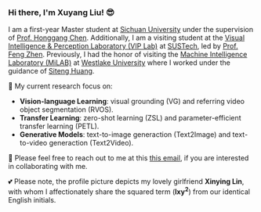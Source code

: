 ### Hi there, I'm Xuyang Liu! :sunglasses:

I am a first-year Master student at [Sichuan University](https://www.scu.edu.cn/) under the supervision of [Prof. Honggang Chen](https://sites.google.com/view/honggangchen/). Additionally, I am a visiting student at the [Visual Intelligence & Perception Laboratory (VIP Lab)](https://zhengfenglab.com/) at [SUSTech](https://www.sustech.edu.cn/en/), led by [Prof. Feng Zhen](https://faculty.sustech.edu.cn/?tagid=fengzheng&go=1&iscss=1&snapid=1&lang=en). Previously, I had the honor of visiting the [Machine Intelligence Laboratory (MiLAB)](https://milab.westlake.edu.cn/) at [Westlake University](https://www.westlake.edu.cn/) where I worked under the guidance of [Siteng Huang](https://kyonhuang.top/).

:pushpin: My current research focus on:
* **Vision-language Learning**: visual grounding (VG) and referring video object segmentation (RVOS).
* **Transfer Learning**: zero-shot learning (ZSL) and parameter-efficient transfer learning (PETL).
* **Generative Models**: text-to-image generaction (Text2Image) and text-to-video generaction (Text2Video).

:raised_hands: Please feel free to reach out to me at this [this email](liuxuyang@stu.scu.edu.cn), if you are interested in collaborating with me.

:two_hearts: Please note, the profile picture depicts my lovely girlfriend **Xinying Lin**, with whom I affectionately share the squared term (**lxy<sup>2</sup>**) from our identical English initials.
